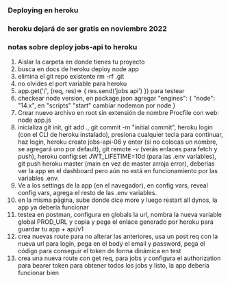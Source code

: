 ### Deploying en heroku

### heroku dejará de ser gratis en noviembre 2022

### notas sobre deploy jobs-api to heroku

1. Aislar la carpeta en donde tienes tu proyecto
2. busca en docs de heroku deploy node app
3. elimina el git repo existente rm -rf .git
4. no olvides el port variable para heroku
5. app.get('/', (req, res)=> {
   res.send('jobs api')
   }) para testear
6. checkear node version, en package.json agregar "engines": {
   "node": "14.x", en "scripts" "start" cambiar nodemon por node
   }
7. Crear nuevo archivo en root sin extensión de nombre Procfile con web: node app.js
8. inicializa git init, git add ., git commit -m "initial commit", heroku login (con el CLI de heroku instalado), presiona cualquier tecla para continuar, haz login, heroku create jobs-api-06 y enter (si no colocas un nombre, se agregará uno por default), git remote -v (verás enlaces para fetch y push), heroku config:set JWT_LIFETIME=10d (para las .env variables), git push heroku master (main en vez de master arroja error), deberías ver la app en el dashboard pero aún no está en funcionamiento por las variables .env.
9. Ve a los settings de la app (en el navegador), en config vars, reveal config vars, agrega el resto de las .env variables.
10. en la misma página, sube donde dice more y luego restart all dynos, la app ya debería funcionar
11. testea en postman, configura en globals la url, nombra la nueva variable global PROD_URL y copia y pega el enlace generado por heroku para guardar tu app + api/v1
12. crea nuevas route para no alterar las anteriores, usa un post req con la nueva url para login, pega en el body el email y password, pega el código para conseguir el token de forma dinámica en test
13. crea una nueva route con get req, para jobs y configura el authorization para bearer token para obtener todos los jobs y listo, la app debería funcionar bien

